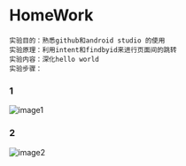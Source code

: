 HomeWork
=
    实验目的：熟悉github和android studio 的使用
    实验原理：利用intent和findbyid来进行页面间的跳转
    实验内容：深化hello world
    实验步骤：
### 1
![image1](https://github.com/ankleing/HomeWork/tree/master/image/image1.png)
### 2
![image2](https://github.com/ankleing/HomeWork/tree/master/image/image2.png)
